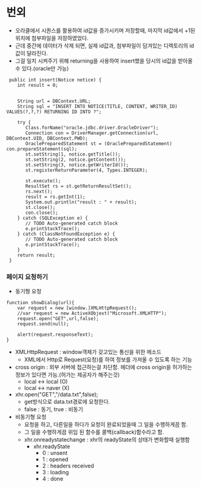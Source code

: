 # 번외
  - 오라클에서 시퀀스를 활용하여 id값을 증가시키며 저장할때, 마지막 id값에서 +1된 위치에 첨부파일을 저장하였었다.
  - 근데 중간에 데이터가 삭제 되면, 실제 id값과, 첨부파일이 담겨있는 디렉토리의 id값이 달라진다.
  - 그걸 일치 시켜주기 위해 returning을 사용하여 insert했을 당시의 id값을 받아올 수 있다.(oracle만 가능)
  ```@Override
   public int insert(Notice notice) {
      int result = 0;
               
      
      String url = DBContext.URL;
      String sql = "INSERT INTO NOTICE(TITLE, CONTENT, WRITER_ID) VALUES(?,?,?) RETURNING ID INTO ?"; 
      
      try {
         Class.forName("oracle.jdbc.driver.OracleDriver");
         Connection con = DriverManager.getConnection(url, DBContext.UID, DBContext.PWD);
         OraclePreparedStatement st = (OraclePreparedStatement) con.prepareStatement(sql);
         st.setString(1, notice.getTitle());
         st.setString(2, notice.getContent());         
         st.setString(3, notice.getWriterId());         
         st.registerReturnParameter(4, Types.INTEGER);
         
         st.execute();
         ResultSet rs = st.getReturnResultSet();
         rs.next();
         result = rs.getInt(1);
         System.out.println("result : " + result);
         st.close();
         con.close();         
      } catch (SQLException e) {
         // TODO Auto-generated catch block
         e.printStackTrace();
      } catch (ClassNotFoundException e) {
         // TODO Auto-generated catch block
         e.printStackTrace();
      }
      return result;
   }
   ```
   
### 페이지 요청하기
  - 동기형 요청
```
function showDialog(url){
    var request = new [window.]XMLHttpRequest();
    //var request = new ActiveXObjext("Microsoft.XMLHTTP");
    request.open("GET",url,false);
    request.send(null);
    
    alert(request.responseText);
}
```
  - XMLHttpRequest : window객체가 갖고있는 통신을 위한 메소드
    - XML에서 Http로 Request(요청)를 하여 정보를 가져올 수 있도록 하는 기능
  - cross origin : 외부 서버에 접근하는걸 차단함. 헤더에 cross origin을 허가하는 정보가 있다면 가능.(허가는 제공자가 해주는것)
    - local <-> local (O)
    - local <-> naver (X)
  - xhr.open("GET","/data.txt",false);
    - get방식으로 data.txt경로에 요청한다.
    - false : 동기, true : 비동기
- 비동기형 요청
  - 요청을 하고, 다른일을 하다가 요청이 완료되었을때 그 일을 수행하게끔 함.
  - 그 일을 수행하게끔 위임 된 함수를 콜백(callback)함수라고 함.
  - xhr.onreadystatechange : xhr의 readyState의 상태가 변화할때 실행함
    - xhr.readyState
      - 0 : unsent
      - 1 : opened
      - 2 : headers received
      - 3 : loading
      - 4 : done
